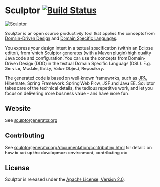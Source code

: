 # Sculptor [![Build Status](https://travis-ci.org/sculptor/sculptor.png?branch=master)](https://travis-ci.org/sculptor/sculptor)

[![Sculptor](https://raw.github.com/sculptor/sculptor.github.io/master/images/sculptor-banner.png)](http://sculptorgenerator.org)

Sculptor is an open source productivity tool that applies the concepts from [Domain-Driven Design](http://domaindrivendesign.org/books/) and [Domain Specific Languages](http://en.wikipedia.org/wiki/Domain-specific_language).

You express your design intent in a textual specification (within an Eclipse editor), from which Sculptor generates (with a Maven plugin) high quality Java code and configuration. You can use the concepts from Domain-Driven Design (DDD) in the textual Domain Specific Language (DSL). E.g. Service, Module, Entity, Value Object, Repository.

The generated code is based on well-known frameworks, such as [JPA](http://java.sun.com/javaee/technologies/persistence.jsp), [Hibernate](http://www.hibernate.org/), [Spring Framework](http://www.springframework.org/), [Spring Web Flow](http://www.springframework.org/webflow), [JSF](http://java.sun.com/javaee/javaserverfaces/) and [Java EE](http://java.sun.com/javaee/). Sculptor takes care of the technical details, the tedious repetitive work, and let you focus on delivering more business value - and have more fun.

## Website

See [sculptorgenerator.org](http://sculptorgenerator.org)

## Contributing

See [sculptorgenerator.org/documentation/contributing.html](http://sculptorgenerator.org/documentation/contributing.html) for details on how to set up the development environment, contributing etc.

## License

Sculptor is released under the [Apache License, Version 2.0](http://www.apache.org/licenses/LICENSE-2.0).

